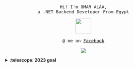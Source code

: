 <p align="center">
  <samp>
    Hi! I'm OMAR ALAA, 
    <br> a .NET Backend Developer From Egypt
  </samp>
</p>

<p align="center">
  <samp>
<img src = "https://github.com/3Omaralaa/3Omaralaa/assets/118674991/188dd297-5760-4cba-b01a-6a412de04c1b" width="50px">

  </samp>
</p>



<p align="center">
  <samp>
    @ me on <a href="https://www.facebook.com/profile.php?id=100040461962240">Facebook</a><br><br>
   <img src="https://github.com/3Omaralaa/3Omaralaa/assets/118674991/0b8e1e66-cf96-4d81-a1c1-10c19fa08cb8">

   
  </samp>
</p>

<details>
  <summary><b>:telescope: 2023 goal</b></summary>
 .....
</details>


